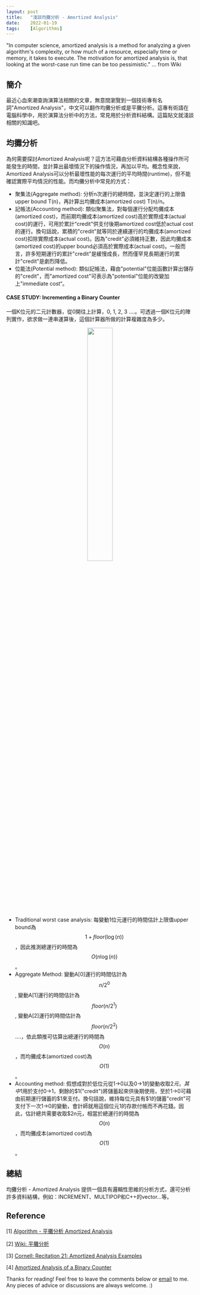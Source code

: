 ```yaml
---
layout: post
title:   "淺談均攤分析 - Amortized Analysis"
date:    2022-01-19
tags:    [Algorithms]
---
```


"In computer science, amortized analysis is a method for analyzing a given algorithm's complexity, or how much of a resource, especially time or memory, it takes to execute. The motivation for amortized analysis is, that looking at the worst-case run time can be too pessimistic." ... from Wiki

## 簡介 ##

最近心血來潮查詢演算法相關的文章，無意間瀏覽到一個技術專有名詞"Amortized Analysis"，中文可以翻作均攤分析或是平攤分析。這專有術語在電腦科學中，用於演算法分析中的方法，常見用於分析資料結構。這篇貼文就淺談相關的知識吧。

## 均攤分析 ##
為何需要探討Amortized Analysis呢？這方法可藉由分析資料結構各種操作所可能發生的時間，並計算出最壞情況下的操作情況，再加以平均。概念性來說，Amortized Analysis可以分析最壞性能的每次運行的平均時間(runtime)，但不能確認實際平均情況的性能。而均攤分析中常見的方式：
<ul>
 <li>聚集法(Aggregate method): 分析n次運行的總時間，並決定運行的上限值upper bound T(n)，再計算出均攤成本(amortized cost) T(n)/n。</li>
 <li>記帳法(Accounting method): 類似聚集法，對每個運行分配均攤成本(amortized cost)，而前期均攤成本(amortized cost)高於實際成本(actual cost)的運行，可用於累計“credit"供支付後期amortized cost低於actual cost的運行。換句話說，累積的"credit"就等同於連續運行的均攤成本(amortized cost)扣除實際成本(actual cost)。因為"credit"必須維持正數，因此均攤成本(amortized cost)的upper bound必須高於實際成本(actual cost)。一般而言，許多短期運行的累計"credit"是緩慢成長，然而僅罕見長期運行的累計"credit"是劇烈降低。</li>
 <li>位能法(Potential method): 類似記帳法，藉由"potential"位能函數計算出儲存的"credit"，而"amortized cost"可表示為"potential"位能的改變加上"immediate cost“。</li>
</ul>

#### CASE STUDY: Incrementing a Binary Counter ####

一個K位元的二元計數器，從0開往上計算，0, 1, 2, 3 ....。可透過一個K位元的陣列實作，欲求做一連串運算後，這個計算器所做的計算複雜度為多少。

<figure><center><img src="{{ site.baseurl }}/picture/binary_counter.png" width="40%"></center></figure>

- Traditional worst case analysis: 每變動1位元運行的時間估計上限值upper bound為$$ 1 + floor(\log(n))$$，因此推測總運行的時間為 $$ O(n\log(n)) $$。
- Aggregate Method: 變動A[0]運行的時間估計為$$ n/2^0 $$, 變動A[1]運行的時間估計為$$ floor(n/2^1) $$, 變動A[2]運行的時間估計為$$ floor(n/2^2) $$ ....，依此類推可估算出總運行的時間為$$ O(n) $$，而均攤成本(amortized cost)為$$ O(1) $$。
- Accounting method: 假想成對於低位元從1->0以及0->1的變動收取$2元，其中$1用於支付0->1，剩餘的$1("credit")將儲蓄起來供後期使用，至於1->0可藉由前期運行儲蓄的$1來支付。換句話說，維持每位元具有$1的儲蓄"credit"可支付下一次1->0的變動，會計師就用這個位元1的存款付帳而不再花錢。因此，估計總共需要收取$2n元，相當於總運行的時間為$$ O(n) $$，而均攤成本(amortized cost)為$$ O(1) $$。

## 總結 ##
均攤分析 - Amortized Analysis 提供一個具有邏輯性思維的分析方式，還可分析許多資料結構，例如：INCREMENT、MULTIPOP和C++的vector...等。

## Reference ##
[1] [Algorithm - 平攤分析 Amortized Analysis](https://mropengate.blogspot.com/2015/06/algorithm-amortized-analysis.html)

[2] [Wiki: 平攤分析](https://zh.wikipedia.org/wiki/平摊分析)

[3] [Cornell: Recitation 21: Amortized Analysis Examples](https://www.cs.cornell.edu/courses/cs3110/2013sp/supplemental/recitations/rec21.html)

[4] [Amortized Analysis of a Binary Counter](https://people.engr.tamu.edu/andreas-klappenecker/csce411-s17/csce411-amortized3.pdf)

<p>Thanks for reading! Feel free to leave the comments below or <a href="mailto:qazqazqaz850@gmail.com">email</a> to me. Any pieces of advice or discussions are always welcome. :)</p>
